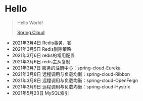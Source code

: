 # Hello

> Hello World!
> 
> [Spring Cloud](https://github.com/DongLiusuo/spring-cloud-202103.git)

* 2021年3月4日 Redis事务、锁
* 2021年3月5日 Redis删除策略
* 2021年3月6日 redis的常用配置
* 2021年3月6日 redis主从复制
* 2021年3月7日 服务的注册中心：spring-cloud-Eureka
* 2021年3月8日 远程调用与负载均衡：spring-cloud-Ribbon
* 2021年3月8日 远程调用与负载均衡：spring-cloud-OpenFeign
* 2021年3月9日 远程调用与负载均衡：spring-cloud-Hystrix
* 2021年5月23日 MySQL索引
